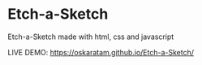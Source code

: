 # Etch-a-Sketch
Etch-a-Sketch made with html, css and javascript

LIVE DEMO: https://oskaratam.github.io/Etch-a-Sketch/
